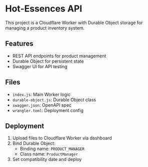 # Hot-Essences API

This project is a Cloudflare Worker with Durable Object storage for managing a product inventory system.

## Features

- REST API endpoints for product management
- Durable Object for persistent state
- Swagger UI for API testing

## Files

- `index.js`: Main Worker logic
- `durable-object.js`: Durable Object class
- `swagger.json`: OpenAPI spec
- `wrangler.toml`: Deployment config

## Deployment

1. Upload files to Cloudflare Worker via dashboard
2. Bind Durable Object:
   - Binding name: `PRODUCT_MANAGER`
   - Class name: `ProductManager`
3. Set compatibility date and deploy
